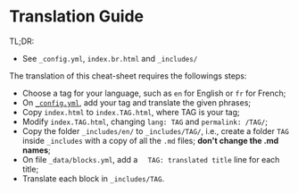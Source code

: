# Translation Guide

TL;DR:

- See `_config.yml`, `index.br.html` and `_includes/`

The translation of this cheat-sheet requires the followings steps:

- Choose a tag for your language, such as `en` for English or `fr` for French;
- On [`_config.yml`](_config.yml), add your tag and translate the given phrases;
- Copy `index.html` to `index.TAG.html`, where TAG is your tag;
- Modify `index.TAG.html`, changing `lang: TAG` and `permalink: /TAG/`;
- Copy the folder `_includes/en/` to `_includes/TAG/`, i.e., create a folder `TAG`
  inside `_includes` with a copy of all the `.md` files; **don't change the .md names**;
- On file `_data/blocks.yml`, add a `  TAG: translated title` line for each title;
- Translate each block in `_includes/TAG`.


